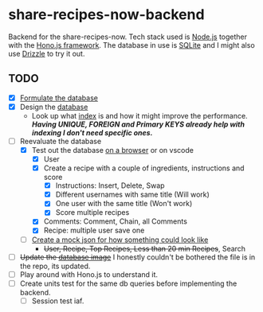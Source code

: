 # share-recipes-now-backend
Backend for the share-recipes-now. Tech stack used is [Node.js](https://nodejs.org/en) together with the [Hono.js framework](https://hono.dev/). The database in use is [SQLite](https://www.sqlite.org/index.html) and I might also use [Drizzle](https://orm.drizzle.team/) to try it out. 
## TODO
- [x] [Formulate the database](https://github.com/urostripunovic/share-recipes-now-backend/blob/main/public/Database.md)
- [x] Design the [database](https://github.com/urostripunovic/share-recipes-now-backend/blob/main/public/db%20diagram.png)
    - Look up what [index](https://www.sqlitetutorial.net/sqlite-index/) is and how it might improve the performance. ***Having UNIQUE, FOREIGN and Primary KEYS already help with indexing I don't need specific ones.***
- [ ] Reevaluate the database
    - [x] Test out the database [on a browser](http://sqlfiddle.com/) or on vscode
        - [x] User
        - [x] Create a recipe with a couple of ingredients, instructions and score
            - [x] Instructions: Insert, Delete, Swap
            - [x] Different usernames with same title (Will work)
            - [x] One user with the same title (Won't work)
            - [x] Score multiple recipes
        - [x] Comments: Comment, Chain, all Comments
        - [x] Recipe: multiple user save one
    - [ ] [Create a mock json for how something could look like](https://github.com/urostripunovic/share-recipes-now-backend/blob/main/public/db%20queries.md#the-json-files-would-look-like-the-following)
        - ~~User, Recipe, Top Recipes, Less than 20 min Recipes~~, Search
- [ ] ~~Update the [database image](https://github.com/urostripunovic/share-recipes-now-backend/blob/main/public/db%20diagram.png)~~ I honestly couldn't be bothered the file is in the repo, its updated.
- [ ] Play around with Hono.js to understand it.
- [ ] Create units test for the same db queries before implementing the backend.
    - [ ] Session test iaf.
